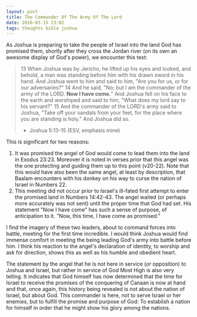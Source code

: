```yaml
---
layout: post
title: The Commander Of The Army Of The Lord
date: 2016-03-15 23:02
tags: thoughts bible joshua
---
```


As Joshua is preparing to take the people of Israel into the land God has promised them, shortly after they cross the Jordan river (on its own an awesome display of God's power), we encounter this text:

> 13 When Joshua was by Jericho, he lifted up his eyes and looked, and behold, a man was standing before him with his drawn sword in his hand. And Joshua went to him and said to him, "Are you for us, or for our adversaries?"
14 And he said, "No; but I am the commander of the army of the LORD. **Now I have come.**" And Joshua fell on his face to the earth and worshiped and said to him, "What does my lord say to his servant?"
15 And the commander of the LORD's army said to Joshua, "Take off your sandals from your feet, for the place where you are standing is holy." And Joshua did so.
>
> - Joshua 5:13-15 (ESV, emphasis mine)

This is significant for two reasons:

1. It was promised the angel of God would come to lead them into the land in Exodus 23:23. Moreover it is noted in verses prior that this angel was the one protecting and guiding them up to this point (v20-22). Note that this would have also been the same angel, at least by description, that Baalam encounters with his donkey on his way to curse the nation of Israel in Numbers 22. 
2. This meeting did not occur prior to Israel's ill-fated first attempt to enter the promised land in Numbers 14:42-43.  The angel waited (or perhaps more accurately was not sent) until the proper time that God had set. His statement "Now I have come" has such a sense of purpose, of anticipation to it. "Now, this time, I have come as promised."

I find the imagery of these two leaders, about to command forces into battle, meeting for the first time incredible. I would think Joshua would find immense comfort in meeting the being leading God's army into battle before him. I think his reaction to the angel's declaration of identity, to worship and ask for direction, shows this as well as his humble and obedient heart. 

The statement by the angel that he is not here in service (*or* opposition) to Joshua and Israel, but rather in service of God Most High is also very telling. It indicates that God himself has now determined that the time for Israel to receive the promises of the conquering of Canaan is now at hand and that, once again, this history being revealed is not about the nation of Israel, but about God. This commander is here, not to serve Israel or her enemies, but to fulfill the promise and purpose of God: To establish a nation for himself in order that he might show his glory among the nations. 
